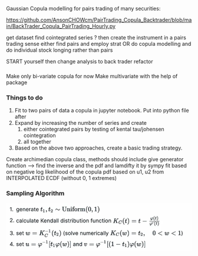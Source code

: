 Gaussian Copula modelling for pairs trading of many securities:

https://github.com/AnsonCHOWcm/PairTrading_Copula_Backtrader/blob/main/BackTrader_Copula_PairTrading_Hourly.py

get dataset
find cointegrated series ? then create the instrument in a pairs trading sense
either find pairs and employ strat
OR
do copula modelling and do individual stock longing rather than pairs

START yourself then change analysis to back trader refactor

###
Make only bi-variate copula for now
Make multivariate with the help of package
### Things to do
1. Fit to two pairs of data a copula in jupyter notebook. Put into python file after
2. Expand by increasing the number of series and create
   1. either cointegrated pairs by testing of kental tau/johensen cointegration
   2. all together
3. Based on the above two approaches, create a basic trading strategy.

Create archimedian copula class, methods should include
give generator function --> find the inverse and the pdf and lamdifty it by sympy
fit based on negative log likelihood of the copula pdf based on u1, u2 from INTERPOLATED ECDF (without 0, 1 extremes)


### Sampling Algorithm
![img.png](img.png)
